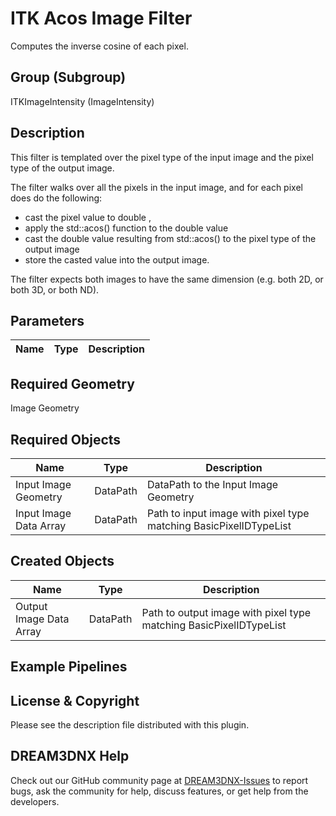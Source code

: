# ITK Acos Image Filter

Computes the inverse cosine of each pixel.

## Group (Subgroup)

ITKImageIntensity (ImageIntensity)

## Description

This filter is templated over the pixel type of the input image and the pixel type of the output image.

The filter walks over all the pixels in the input image, and for each pixel does do the following:

- cast the pixel value to double ,
- apply the std::acos() function to the double value
- cast the double value resulting from std::acos() to the pixel type of the output image
- store the casted value into the output image.

The filter expects both images to have the same dimension (e.g. both 2D, or both 3D, or both ND).

## Parameters

| Name | Type | Description |
|------------|------| --------------------------------- |

## Required Geometry

Image Geometry

## Required Objects

| Name |Type | Description |
|-----|------|-------------|
| Input Image Geometry | DataPath | DataPath to the Input Image Geometry |
| Input Image Data Array | DataPath | Path to input image with pixel type matching BasicPixelIDTypeList |

## Created Objects

| Name |Type | Description |
|-----|------|-------------|
| Output Image Data Array | DataPath | Path to output image with pixel type matching BasicPixelIDTypeList |

## Example Pipelines

## License & Copyright

Please see the description file distributed with this plugin.

## DREAM3DNX Help

Check out our GitHub community page at [DREAM3DNX-Issues](https://github.com/BlueQuartzSoftware/DREAM3DNX-Issues) to report bugs, ask the community for help, discuss features, or get help from the developers.
